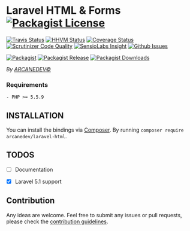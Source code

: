 # Laravel HTML & Forms  [![Packagist License][badge_license]](LICENSE.md)

[![Travis Status][badge_build]](https://travis-ci.org/ARCANEDEV/LaravelHtml)
[![HHVM Status][badge_hhvm]](http://hhvm.h4cc.de/package/arcanedev/laravel-html)
[![Coverage Status][badge_coverage]](https://scrutinizer-ci.com/g/ARCANEDEV/LaravelHtml/?branch=master)
[![Scrutinizer Code Quality][badge_quality]](https://scrutinizer-ci.com/g/ARCANEDEV/LaravelHtml/?branch=master)
[![SensioLabs Insight][badge_insight]](https://insight.sensiolabs.com/projects/dfcc38f2-7302-4c01-90ff-2d6c21782682)
[![Github Issues][badge_issues]](https://github.com/ARCANEDEV/LaravelHtml/issues)

[![Packagist][badge_package]](https://packagist.org/packages/arcanedev/laravel-html)
[![Packagist Release][badge_release]](https://packagist.org/packages/arcanedev/laravel-html)
[![Packagist Downloads][badge_downloads]](https://packagist.org/packages/arcanedev/laravel-html)

[badge_license]:   http://img.shields.io/packagist/l/arcanedev/laravel-html.svg?style=flat-square

[badge_build]:     http://img.shields.io/travis/ARCANEDEV/LaravelHtml.svg?style=flat-square
[badge_hhvm]:      https://img.shields.io/hhvm/arcanedev/laravel-html.svg?style=flat-square
[badge_coverage]:  https://img.shields.io/scrutinizer/coverage/g/ARCANEDEV/LaravelHtml.svg?style=flat-square
[badge_quality]:   https://img.shields.io/scrutinizer/g/ARCANEDEV/LaravelHtml.svg?style=flat-square
[badge_insight]:   https://img.shields.io/sensiolabs/i/dfcc38f2-7302-4c01-90ff-2d6c21782682.svg?style=flat-square
[badge_issues]:    http://img.shields.io/github/issues/ARCANEDEV/LaravelHtml.svg?style=flat-square

[badge_package]:   https://img.shields.io/badge/package-arcanedev/laravel--html-blue.svg?style=flat-square
[badge_release]:   https://img.shields.io/packagist/v/arcanedev/laravel-html.svg?style=flat-square
[badge_downloads]: https://img.shields.io/packagist/dt/arcanedev/laravel-html.svg?style=flat-square

*By [ARCANEDEV&copy;](http://www.arcanedev.net/)*

### Requirements

    - PHP >= 5.5.9

## INSTALLATION

You can install the bindings via [Composer](http://getcomposer.org/). By running `composer require arcanedev/laravel-html`.

## TODOS

  - [ ] Documentation
  - [x] Laravel 5.1 support


## Contribution

Any ideas are welcome. Feel free to submit any issues or pull requests, please check the [contribution guidelines](CONTRIBUTING.md).
